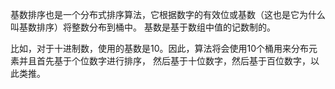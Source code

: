 基数排序也是一个分布式排序算法，它根据数字的有效位或基数（这也是它为什么叫基数排序）将整数分布到桶中。
基数是基于数组中值的记数制的。

比如，对于十进制数，使用的基数是10。因此，算法将会使用10个桶用来分布元素并且首先基于个位数字进行排序，
然后基于十位数字，然后基于百位数字，以此类推。
